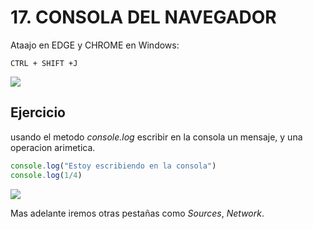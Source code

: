 # 17. CONSOLA DEL NAVEGADOR

Ataajo en EDGE y CHROME en Windows:

    CTRL + SHIFT +J

![](https://imgur.com/4hsPMA0.png)

## Ejercicio

usando el metodo *console.log* escribir en la consola un mensaje, y una operacion arimetica.


```js
console.log("Estoy escribiendo en la consola")
console.log(1/4)
```

![](https://imgur.com/9S6Byvm.png)

Mas adelante iremos otras pestañas como *Sources*, *Network*.